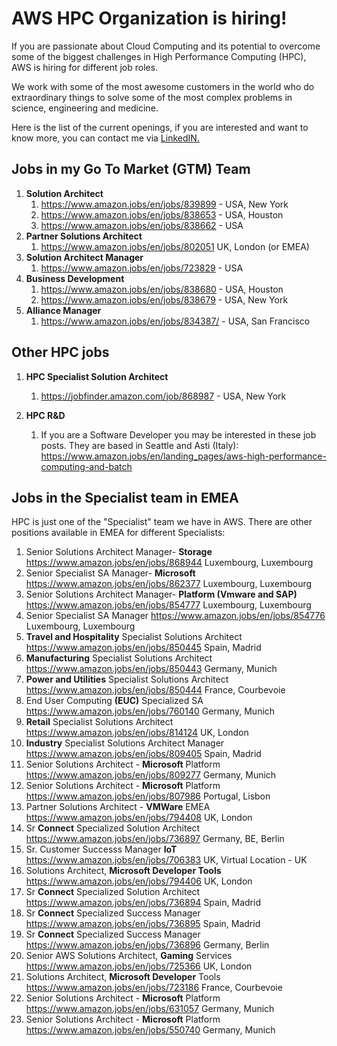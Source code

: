 
# AWS HPC Organization is hiring!

If you are passionate about Cloud Computing and its potential to overcome some of the biggest challenges in High Performance Computing (HPC), AWS is hiring for different job roles.

We work with some of the most awesome customers in the world who do extraordinary things to solve some of the most complex problems in science, engineering and medicine.

Here is the list of the current openings, if you are interested and want to know more, you can contact me via [LinkedIN.](https://www.linkedin.com/in/ruffino/)

## Jobs in my Go To Market (GTM) Team

 1. **Solution Architect**
    1. https://www.amazon.jobs/en/jobs/839899 - USA, New York
    1. https://www.amazon.jobs/en/jobs/838653 - USA, Houston
    1. https://www.amazon.jobs/en/jobs/838662 - USA
1. **Partner Solutions Architect**
    1. https://www.amazon.jobs/en/jobs/802051 UK, London (or EMEA)
1. **Solution Architect Manager**
    1. https://www.amazon.jobs/en/jobs/723829 - USA
1. **Business Development**
    1. https://www.amazon.jobs/en/jobs/838680 - USA, Houston
    1. https://www.amazon.jobs/en/jobs/838679 - USA, New York
1. **Alliance Manager**
    1. https://www.amazon.jobs/en/jobs/834387/ - USA, San Francisco

## Other HPC jobs

1. **HPC Specialist Solution Architect**
    1. https://jobfinder.amazon.com/job/868987 - USA, New York

1. **HPC R&D** 
    1. If you are a Software Developer you may be interested in these job posts. They are based in Seattle and Asti (Italy): 
https://www.amazon.jobs/en/landing_pages/aws-high-performance-computing-and-batch

## Jobs in the Specialist team in EMEA
HPC is just one of the "Specialist" team we have in AWS. There are other positions available in EMEA for different Specialists:
1. Senior Solutions Architect Manager- **Storage** https://www.amazon.jobs/en/jobs/868944 Luxembourg, Luxembourg
1. Senior Specialist SA Manager- **Microsoft** https://www.amazon.jobs/en/jobs/862377 Luxembourg, Luxembourg
1. Senior Solutions Architect Manager- **Platform (Vmware and SAP)** https://www.amazon.jobs/en/jobs/854777 Luxembourg, Luxembourg
1. Senior Specialist SA Manager https://www.amazon.jobs/en/jobs/854776 Luxembourg, Luxembourg
1. **Travel and Hospitality** Specialist Solutions Architect https://www.amazon.jobs/en/jobs/850445 Spain, Madrid
1. **Manufacturing** Specialist Solutions Architect https://www.amazon.jobs/en/jobs/850443 Germany, Munich
1. **Power and Utilities** Specialist Solutions Architect https://www.amazon.jobs/en/jobs/850444 France, Courbevoie
1. End User Computing **(EUC)** Specialized SA https://www.amazon.jobs/en/jobs/760140 Germany, Munich
1. **Retail** Specialist Solutions Architect https://www.amazon.jobs/en/jobs/814124 UK, London
1. **Industry** Specialist Solutions Architect Manager https://www.amazon.jobs/en/jobs/809405 Spain, Madrid
1. Senior Solutions Architect - **Microsoft** Platform https://www.amazon.jobs/en/jobs/809277 Germany, Munich
1. Senior Solutions Architect - **Microsoft** Platform https://www.amazon.jobs/en/jobs/807986 Portugal, Lisbon
1. Partner Solutions Architect - **VMWare** EMEA https://www.amazon.jobs/en/jobs/794408 UK, London
1. Sr **Connect** Specialized Solution Architect https://www.amazon.jobs/en/jobs/736897 Germany, BE, Berlin
1. Sr. Customer Successs Manager **IoT** https://www.amazon.jobs/en/jobs/706383 UK, Virtual Location - UK
1. Solutions Architect, **Microsoft Developer Tools** https://www.amazon.jobs/en/jobs/794406 UK, London
1. Sr **Connect** Specialized Solution Architect https://www.amazon.jobs/en/jobs/736894 Spain, Madrid
1. Sr **Connect** Specialized Success Manager https://www.amazon.jobs/en/jobs/736895 Spain, Madrid
1. Sr **Connect** Specialized Success Manager https://www.amazon.jobs/en/jobs/736896 Germany, Berlin
1. Senior AWS Solutions Architect, **Gaming** Services https://www.amazon.jobs/en/jobs/725366 UK, London
1. Solutions Architect, **Microsoft Developer** Tools https://www.amazon.jobs/en/jobs/723186 France, Courbevoie
1. Senior Solutions Architect - **Microsoft** Platform https://www.amazon.jobs/en/jobs/631057 Germany, Munich
1. Senior Solutions Architect - **Microsoft** Platform https://www.amazon.jobs/en/jobs/550740 Germany, Munich
